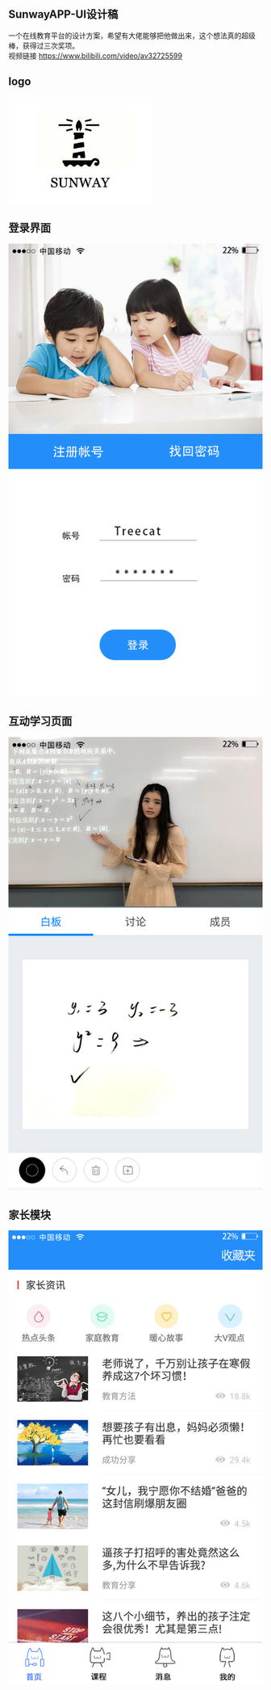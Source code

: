 ## SunwayAPP-UI设计稿
一个在线教育平台的设计方案，希望有大佬能够把他做出来，这个想法真的超级棒，获得过三次奖项。  
视频链接 https://www.bilibili.com/video/av32725599

## logo
![](https://github.com/bitbitluo/SunwayEducation/blob/master/img/logo.jpg)

## 登录界面
![](https://github.com/bitbitluo/SunwayEducation/blob/master/img/login.png)

## 互动学习页面
![](https://github.com/bitbitluo/SunwayEducation/blob/master/img/%E8%BE%85%E5%AF%BC.png)

## 家长模块
![](https://github.com/bitbitluo/SunwayEducation/blob/master/img/%E5%AE%B6%E9%95%BF.jpg)


